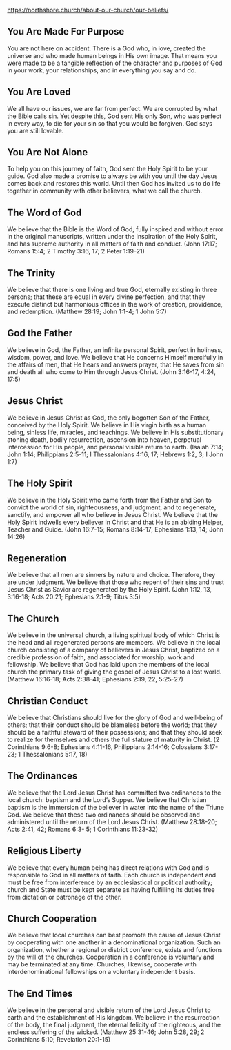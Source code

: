 https://northshore.church/about-our-church/our-beliefs/
## You Are Made For Purpose

You are not here on accident. There is a God who, in love, created the universe and who made human beings in His own image. That means you were made to be a tangible reflection of the character and purposes of God in your work, your relationships, and in everything you say and do.

## You Are Loved

We all have our issues, we are far from perfect. We are corrupted by what the Bible calls sin. Yet despite this, God sent His only Son, who was perfect in every way, to die for your sin so that you would be forgiven. God says you are still lovable.

## You Are Not Alone

To help you on this journey of faith, God sent the Holy Spirit to be your guide. God also made a promise to always be with you until the day Jesus comes back and restores this world. Until then God has invited us to do life together in community with other believers, what we call the church.

## The Word of God

We believe that the Bible is the Word of God, fully inspired and without error in the original manuscripts, written under the inspiration of the Holy Spirit, and has supreme authority in all matters of faith and conduct. (John 17:17; Romans 15:4; 2 Timothy 3:16, 17; 2 Peter 1:19-21)

## The Trinity

We believe that there is one living and true God, eternally existing in three persons; that these are equal in every divine perfection, and that they execute distinct but harmonious offices in the work of creation, providence, and redemption. (Matthew 28:19; John 1:1-4; 1 John 5:7)

## God the Father

We believe in God, the Father, an infinite personal Spirit, perfect in holiness, wisdom, power, and love. We believe that He concerns Himself mercifully in the affairs of men, that He hears and answers prayer, that He saves from sin and death all who come to Him through Jesus Christ. (John 3:16-17, 4:24, 17:5)

## Jesus Christ

We believe in Jesus Christ as God, the only begotten Son of the Father, conceived by the Holy Spirit. We believe in His virgin birth as a human being, sinless life, miracles, and teachings. We believe in His substitutionary atoning death, bodily resurrection, ascension into heaven, perpetual intercession for His people, and personal visible return to earth. (Isaiah 7:14; John 1:14; Philippians 2:5-11; I Thessalonians 4:16, 17; Hebrews 1:2, 3; I John 1:7)

## The Holy Spirit

We believe in the Holy Spirit who came forth from the Father and Son to convict the world of sin, righteousness, and judgment, and to regenerate, sanctify, and empower all who believe in Jesus Christ. We believe that the Holy Spirit indwells every believer in Christ and that He is an abiding Helper, Teacher and Guide. (John 16:7-15; Romans 8:14-17; Ephesians 1:13, 14; John 14:26)

## Regeneration

We believe that all men are sinners by nature and choice. Therefore, they are under judgment. We believe that those who repent of their sins and trust Jesus Christ as Savior are regenerated by the Holy Spirit. (John 1:12, 13, 3:16-18; Acts 20:21; Ephesians 2:1-9; Titus 3:5)

## The Church

We believe in the universal church, a living spiritual body of which Christ is the head and all regenerated persons are members. We believe in the local church consisting of a company of believers in Jesus Christ, baptized on a credible profession of faith, and associated for worship, work and fellowship. We believe that God has laid upon the members of the local church the primary task of giving the gospel of Jesus Christ to a lost world. (Matthew 16:16-18; Acts 2:38-41; Ephesians 2:19, 22, 5:25-27)

## Christian Conduct

We believe that Christians should live for the glory of God and well-being of others; that their conduct should be blameless before the world; that they should be a faithful steward of their possessions; and that they should seek to realize for themselves and others the full stature of maturity in Christ. (2 Corinthians 9:6-8; Ephesians 4:11-16, Philippians 2:14-16; Colossians 3:17-23; 1 Thessalonians 5:17, 18)

## The Ordinances

We believe that the Lord Jesus Christ has committed two ordinances to the local church: baptism and the Lord’s Supper. We believe that Christian baptism is the immersion of the believer in water into the name of the Triune God. We believe that these two ordinances should be observed and administered until the return of the Lord Jesus Christ. (Matthew 28:18-20; Acts 2:41, 42; Romans 6:3- 5; 1 Corinthians 11:23-32)

## Religious Liberty

We believe that every human being has direct relations with God and is responsible to God in all matters of faith. Each church is independent and must be free from interference by an ecclesiastical or political authority; church and State must be kept separate as having fulfilling its duties free from dictation or patronage of the other.

## Church Cooperation

We believe that local churches can best promote the cause of Jesus Christ by cooperating with one another in a denominational organization. Such an organization, whether a regional or district conference, exists and functions by the will of the churches. Cooperation in a conference is voluntary and may be terminated at any time. Churches, likewise, cooperate with interdenominational fellowships on a voluntary independent basis.

## The End Times

We believe in the personal and visible return of the Lord Jesus Christ to earth and the establishment of His kingdom. We believe in the resurrection of the body, the final judgment, the eternal felicity of the righteous, and the endless suffering of the wicked. (Matthew 25:31-46; John 5:28, 29; 2 Corinthians 5:10; Revelation 20:1-15)